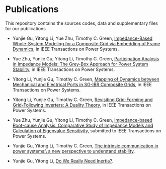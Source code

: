 # Publications 

This repository contains the sources codes, data and supplementary files for our publications 

* Yunjie Gu, Yitong Li, Yue Zhu, Timothy C. Green, [Impedance-Based Whole-System Modeling for a Composite Grid via Embedding of Frame Dynamics](https://github.com/Future-Power-Networks/Publications/tree/main/WholeSystem), in IEEE Transactions on Power Systems.

* Yue Zhu, Yunjie Gu, Yitong Li, Timothy C. Green, [Participation Analysis in Impedance Models: The Grey-Box Approach for Power System Stability](https://github.com/Future-Power-Networks/Publications/tree/main/GreyBox), in IEEE Transactions on Power Systems.

* Yitong Li, Yunjie Gu, Timothy C. Green, [Mapping of Dynamics between Mechanical and Electrical Ports in SG-IBR Composite Grids](https://github.com/Future-Power-Networks/Publications/tree/main/PortMapping), in IEEE Transactions on Power Systems.

* Yitong Li, Yunjie Gu, Timothy C. Green, [Revisiting Grid-Forming and Grid-Following Inverters: A Duality Theory](https://github.com/Future-Power-Networks/Publications/tree/main/PowerCommunication), in IEEE Transactions on Power Systems.

* Yue Zhu, Yunjie Gu, Yitong Li, Timothy C. Green, [Impedance-based Root-cause Analysis: Comparative Study of Impedance Models and Calculation of Eigenvalue Sensitivity](https://github.com/Future-Power-Networks/Simplus-Grid-Tool/tree/Sensitivity), submitted to IEEE Transactions on Power Systems.

* Yunjie Gu, Yitong Li, Timothy C. Green, [The intrinsic communication in power systems:\\ a new perspective to understand stability](https://github.com/Future-Power-Networks/Publications/tree/main/PowerCommunication).

* Yunjie Gu, Yitong Li, [Do We Really Need Inertia?](https://github.com/Future-Power-Networks/Simplus-Grid-Tool/tree/InertiaFree).